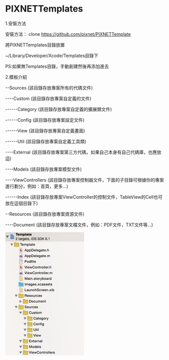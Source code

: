 # PIXNETTemplates

1.安裝方法

安裝方法：
clone https://github.com/pixnet/PIXNETTemplate

將PIXNETTemplates目錄放置

~/Library/Developer/Xcode/Templates目錄下

PS:如果無Templates目錄，手動創建然後再添加進去

2.模板介紹

--Sources           (該目錄存放專案所有的代碼文件)

----Custom          (該目錄存放專案自定義的文件)

------Category      (該目錄存放專案自定義的擴展類文件)

------Config        (該目錄存放專案設定文件)

------View          (該目錄存放專案自定義畫面)

------Util          (該目錄存放專案自定義工具類)

----External        (該目錄存放專案第三方代碼，如果自己本身有自己代碼庫，也應放這)

----Models          (該目錄存放專案模型文件)

----ViewControllers (該目錄存放專案控制器文件，下面的子目錄可根據你的專案進行劃分，例如：首頁，更多...)

------Index         (該目錄存放專案ViewController的控制文件，TableView的Cell也可放在這個目錄下)

--Resources         (該目錄存放專案資源文件)

----Document        (該目錄存放專案文檔文件，例如：PDF文件，TXT文件等...)

![alt tag](https://github.com/pixnet/PIXNETTemplate/blob/master/PIXNETTemplate.xctemplate/template.png)
